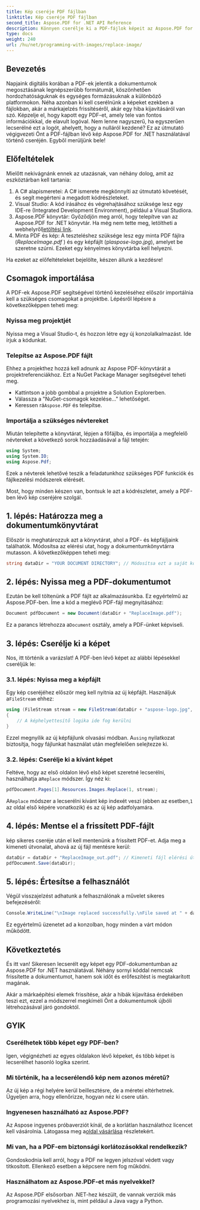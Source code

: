 ```yaml
---
title: Kép cseréje PDF fájlban
linktitle: Kép cseréje PDF fájlban
second_title: Aspose.PDF for .NET API Reference
description: Könnyen cserélje ki a PDF-fájlok képeit az Aspose.PDF for .NET segítségével. Kövesse ezt az útmutatót a lépésenkénti utasításokért, és javítsa PDF-kezelési készségeit.
type: docs
weight: 240
url: /hu/net/programming-with-images/replace-image/
---
```

## Bevezetés

Napjaink digitális korában a PDF-ek jelentik a dokumentumok megosztásának legnépszerűbb formátumát, köszönhetően hordozhatóságuknak és egységes formázásuknak a különböző platformokon. Néha azonban ki kell cserélnünk a képeket ezekben a fájlokban, akár a márkajelzés frissítéséről, akár egy hiba kijavításáról van szó. Képzelje el, hogy kapott egy PDF-et, amely tele van fontos információkkal, de elavult logóval. Nem lenne nagyszerű, ha egyszerűen lecserélné ezt a logót, ahelyett, hogy a nulláról kezdené? Ez az útmutató végigvezeti Önt a PDF-fájlban lévő kép Aspose.PDF for .NET használatával történő cseréjén. Egyből merüljünk bele!

## Előfeltételek

Mielőtt nekivágnánk ennek az utazásnak, van néhány dolog, amit az eszköztárban kell tartania:

1. A C# alapismeretei: A C# ismerete megkönnyíti az útmutató követését, és segít megérteni a megadott kódrészleteket.
2. Visual Studio: A kód írásához és végrehajtásához szüksége lesz egy IDE-re (Integrated Development Environment), például a Visual Studiora.
3.  Aspose.PDF könyvtár: Győződjön meg arról, hogy telepítve van az Aspose.PDF for .NET könyvtár. Ha még nem tette meg, letöltheti a webhelyről[letöltési link](https://releases.aspose.com/pdf/net/).
4. Minta PDF és kép: A teszteléshez szüksége lesz egy minta PDF fájlra (*ReplaceImage.pdf* ) és egy képfájlt (pl*aspose-logo.jpg*), amelyet be szeretne szúrni. Ezeket egy kényelmes könyvtárba kell helyezni.

Ha ezeket az előfeltételeket bejelölte, készen állunk a kezdésre! 

## Csomagok importálása

A PDF-ek Aspose.PDF segítségével történő kezeléséhez először importálnia kell a szükséges csomagokat a projektbe. Lépésről lépésre a következőképpen teheti meg:

### Nyissa meg projektjét

Nyissa meg a Visual Studio-t, és hozzon létre egy új konzolalkalmazást. Ide írjuk a kódunkat.

### Telepítse az Aspose.PDF fájlt

Ehhez a projekthez hozzá kell adnunk az Aspose PDF-könyvtárát a projektreferenciákhoz. Ezt a NuGet Package Manager segítségével teheti meg. 

- Kattintson a jobb gombbal a projektre a Solution Explorerben.
- Válassza a "NuGet-csomagok kezelése..." lehetőséget.
-  Keressen rá`Aspose.PDF` és telepítse.

### Importálja a szükséges névtereket 

Miután telepítette a könyvtárat, lépjen a főfájlba, és importálja a megfelelő névtereket a következő sorok hozzáadásával a fájl tetején:

```csharp
using System;
using System.IO;
using Aspose.Pdf;
```

Ezek a névterek lehetővé teszik a feladatunkhoz szükséges PDF funkciók és fájlkezelési módszerek elérését.

Most, hogy minden készen van, bontsuk le azt a kódrészletet, amely a PDF-ben lévő kép cseréjére szolgál. 

## 1. lépés: Határozza meg a dokumentumkönyvtárat

Először is meghatározzuk azt a könyvtárat, ahol a PDF- és képfájljaink találhatók. Módosítsa az elérési utat, hogy a dokumentumkönyvtárra mutasson. A következőképpen teheti meg:

```csharp
string dataDir = "YOUR DOCUMENT DIRECTORY"; // Módosítsa ezt a saját könyvtárára
```

## 2. lépés: Nyissa meg a PDF-dokumentumot

Ezután be kell töltenünk a PDF fájlt az alkalmazásunkba. Ez egyértelmű az Aspose.PDF-ben. Íme a kód a meglévő PDF-fájl megnyitásához:

```csharp
Document pdfDocument = new Document(dataDir + "ReplaceImage.pdf");
```

 Ez a parancs létrehozza a`Document` osztály, amely a PDF-ünket képviseli.

## 3. lépés: Cserélje ki a képet

Nos, itt történik a varázslat! A PDF-ben lévő képet az alábbi lépésekkel cseréljük le:

### 3.1. lépés: Nyissa meg a képfájlt

 Egy kép cseréjéhez először meg kell nyitnia az új képfájlt. Használjuk a`FileStream` ehhez:

```csharp
using (FileStream stream = new FileStream(dataDir + "aspose-logo.jpg", FileMode.Open))
{
    // A képhelyettesítő logika ide fog kerülni
}
```

 Ezzel megnyílik az új képfájlunk olvasási módban. A`using` nyilatkozat biztosítja, hogy fájlunkat használat után megfelelően selejtezze ki.

### 3.2. lépés: Cserélje ki a kívánt képet

 Feltéve, hogy az első oldalon lévő első képet szeretné lecserélni, használhatja a`Replace` módszer. Így néz ki:

```csharp
pdfDocument.Pages[1].Resources.Images.Replace(1, stream);
```

 A`Replace` módszer a lecserélni kívánt kép indexét veszi (ebben az esetben,`1` az oldal első képére vonatkozik) és az új kép adatfolyamára.

## 4. lépés: Mentse el a frissített PDF-fájlt

kép sikeres cseréje után el kell mentenünk a frissített PDF-et. Adja meg a kimeneti útvonalat, ahová az új fájl mentésre kerül:

```csharp
dataDir = dataDir + "ReplaceImage_out.pdf"; // Kimeneti fájl elérési útja
pdfDocument.Save(dataDir);
```

## 5. lépés: Értesítse a felhasználót

Végül visszajelzést adhatunk a felhasználónak a művelet sikeres befejezéséről:

```csharp
Console.WriteLine("\nImage replaced successfully.\nFile saved at " + dataDir);
```

Ez egyértelmű üzenetet ad a konzolban, hogy minden a várt módon működött.

## Következtetés

És itt van! Sikeresen lecserélt egy képet egy PDF-dokumentumban az Aspose.PDF for .NET használatával. Néhány sornyi kóddal nemcsak frissítette a dokumentumot, hanem sok időt és erőfeszítést is megtakarított magának. 

Akár a márkaépítési elemek frissítése, akár a hibák kijavítása érdekében teszi ezt, ezzel a módszerrel megkíméli Önt a dokumentumok újbóli létrehozásával járó gondoktól.

## GYIK

### Cserélhetek több képet egy PDF-ben?
Igen, végignézheti az egyes oldalakon lévő képeket, és több képet is lecserélhet hasonló logika szerint.

### Mi történik, ha a lecserélendő kép nem azonos méretű?
Az új kép a régi helyére kerül beillesztésre, de a méretei eltérhetnek. Ügyeljen arra, hogy ellenőrizze, hogyan néz ki csere után.

### Ingyenesen használható az Aspose.PDF?
 Az Aspose ingyenes próbaverziót kínál, de a korlátlan használathoz licencet kell vásárolnia. Látogassa meg a[oldal vásárlása](https://purchase.aspose.com/buy) részletekért.

### Mi van, ha a PDF-em biztonsági korlátozásokkal rendelkezik?
Gondoskodnia kell arról, hogy a PDF ne legyen jelszóval védett vagy titkosított. Ellenkező esetben a képcsere nem fog működni.

### Használhatom az Aspose.PDF-et más nyelvekkel?
Az Aspose.PDF elsősorban .NET-hez készült, de vannak verziók más programozási nyelvekhez is, mint például a Java vagy a Python.